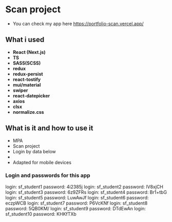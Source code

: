 # Scan project

- You can check my app here https://portfolio-scan.vercel.app/
## What i used
- **React (Next.js)**
- **TS**
- **SASS(SCSS)**
- **redux**
- **redux-persist**
- **react-tostify**
- **mui/material**
- **swiper**
- **react-datepicker**
- **axios**
- **clsx**
- **normalize.css**
## What is it and how to use it
- MPA
- Scan project
- Login by data below
- 
- Adapted for mobile devices

### Login and passwords for this app
login: sf_student1 password: 4i2385j
login: sf_student2 password: lV8xjCH
login: sf_student3 password: 6z9ZFRs
login: sf_student4 password: Br1+tbG
login: sf_student5 password: LuwAwJf
login: sf_student6 password: eczpWCB
login: sf_student7 password: P6VcKNf
login: sf_student8 password: 5QB0KM/
login: sf_student9 password: DTdEwAn
login: sf_student10 password: KHKfTXb


